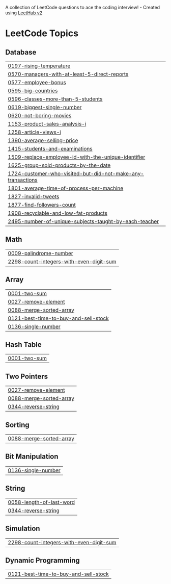 A collection of LeetCode questions to ace the coding interview! - Created using [LeetHub v2](https://github.com/arunbhardwaj/LeetHub-2.0)
<!---LeetCode Topics Start-->
# LeetCode Topics
## Database
|  |
| ------- |
| [0197-rising-temperature](https://github.com/Tsuhaila/LeetCode/tree/master/0197-rising-temperature) |
| [0570-managers-with-at-least-5-direct-reports](https://github.com/Tsuhaila/LeetCode/tree/master/0570-managers-with-at-least-5-direct-reports) |
| [0577-employee-bonus](https://github.com/Tsuhaila/LeetCode/tree/master/0577-employee-bonus) |
| [0595-big-countries](https://github.com/Tsuhaila/LeetCode/tree/master/0595-big-countries) |
| [0596-classes-more-than-5-students](https://github.com/Tsuhaila/LeetCode/tree/master/0596-classes-more-than-5-students) |
| [0619-biggest-single-number](https://github.com/Tsuhaila/LeetCode/tree/master/0619-biggest-single-number) |
| [0620-not-boring-movies](https://github.com/Tsuhaila/LeetCode/tree/master/0620-not-boring-movies) |
| [1153-product-sales-analysis-i](https://github.com/Tsuhaila/LeetCode/tree/master/1153-product-sales-analysis-i) |
| [1258-article-views-i](https://github.com/Tsuhaila/LeetCode/tree/master/1258-article-views-i) |
| [1390-average-selling-price](https://github.com/Tsuhaila/LeetCode/tree/master/1390-average-selling-price) |
| [1415-students-and-examinations](https://github.com/Tsuhaila/LeetCode/tree/master/1415-students-and-examinations) |
| [1509-replace-employee-id-with-the-unique-identifier](https://github.com/Tsuhaila/LeetCode/tree/master/1509-replace-employee-id-with-the-unique-identifier) |
| [1625-group-sold-products-by-the-date](https://github.com/Tsuhaila/LeetCode/tree/master/1625-group-sold-products-by-the-date) |
| [1724-customer-who-visited-but-did-not-make-any-transactions](https://github.com/Tsuhaila/LeetCode/tree/master/1724-customer-who-visited-but-did-not-make-any-transactions) |
| [1801-average-time-of-process-per-machine](https://github.com/Tsuhaila/LeetCode/tree/master/1801-average-time-of-process-per-machine) |
| [1827-invalid-tweets](https://github.com/Tsuhaila/LeetCode/tree/master/1827-invalid-tweets) |
| [1877-find-followers-count](https://github.com/Tsuhaila/LeetCode/tree/master/1877-find-followers-count) |
| [1908-recyclable-and-low-fat-products](https://github.com/Tsuhaila/LeetCode/tree/master/1908-recyclable-and-low-fat-products) |
| [2495-number-of-unique-subjects-taught-by-each-teacher](https://github.com/Tsuhaila/LeetCode/tree/master/2495-number-of-unique-subjects-taught-by-each-teacher) |
## Math
|  |
| ------- |
| [0009-palindrome-number](https://github.com/Tsuhaila/LeetCode/tree/master/0009-palindrome-number) |
| [2298-count-integers-with-even-digit-sum](https://github.com/Tsuhaila/LeetCode/tree/master/2298-count-integers-with-even-digit-sum) |
## Array
|  |
| ------- |
| [0001-two-sum](https://github.com/Tsuhaila/LeetCode/tree/master/0001-two-sum) |
| [0027-remove-element](https://github.com/Tsuhaila/LeetCode/tree/master/0027-remove-element) |
| [0088-merge-sorted-array](https://github.com/Tsuhaila/LeetCode/tree/master/0088-merge-sorted-array) |
| [0121-best-time-to-buy-and-sell-stock](https://github.com/Tsuhaila/LeetCode/tree/master/0121-best-time-to-buy-and-sell-stock) |
| [0136-single-number](https://github.com/Tsuhaila/LeetCode/tree/master/0136-single-number) |
## Hash Table
|  |
| ------- |
| [0001-two-sum](https://github.com/Tsuhaila/LeetCode/tree/master/0001-two-sum) |
## Two Pointers
|  |
| ------- |
| [0027-remove-element](https://github.com/Tsuhaila/LeetCode/tree/master/0027-remove-element) |
| [0088-merge-sorted-array](https://github.com/Tsuhaila/LeetCode/tree/master/0088-merge-sorted-array) |
| [0344-reverse-string](https://github.com/Tsuhaila/LeetCode/tree/master/0344-reverse-string) |
## Sorting
|  |
| ------- |
| [0088-merge-sorted-array](https://github.com/Tsuhaila/LeetCode/tree/master/0088-merge-sorted-array) |
## Bit Manipulation
|  |
| ------- |
| [0136-single-number](https://github.com/Tsuhaila/LeetCode/tree/master/0136-single-number) |
## String
|  |
| ------- |
| [0058-length-of-last-word](https://github.com/Tsuhaila/LeetCode/tree/master/0058-length-of-last-word) |
| [0344-reverse-string](https://github.com/Tsuhaila/LeetCode/tree/master/0344-reverse-string) |
## Simulation
|  |
| ------- |
| [2298-count-integers-with-even-digit-sum](https://github.com/Tsuhaila/LeetCode/tree/master/2298-count-integers-with-even-digit-sum) |
## Dynamic Programming
|  |
| ------- |
| [0121-best-time-to-buy-and-sell-stock](https://github.com/Tsuhaila/LeetCode/tree/master/0121-best-time-to-buy-and-sell-stock) |
<!---LeetCode Topics End-->
